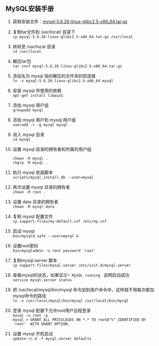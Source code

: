 ## MySQL安装手册
1. 获取安装文件：[mysql-5.6.26-linux-glibc2.5-x86_64.tar.gz](http://cdn.mysql.com/Downloads/MySQL-5.6/mysql-5.6.26-linux-glibc2.5-x86_64.tar.gz)

2. 复制tar文件到 /usr/local/ 目录下  
	`cp mysql-5.6.26-linux-glibc2.5-x86_64.tar.gz /usr/local`

3. 转转至 /usr/local 目录  
    `cd /usr/local`

4. 解压tar包  
	`tar zxvf mysql-5.6.26-linux-glibc2.5-x86_64.tar.gz`

5. 添加名为 mysql 指向解压的文件夹的软连接  
	`ln -s mysql-5.6.26-linux-glibc2.5-x86_64 mysql`

6. 安装 mysql 所使用的依赖  
	`apt-get install libaio1`

7. 添加 mysql 用户组  
	`groupadd mysql`

8. 添加 msyql 用户到 mysql 用户组  
	`useradd -r -g mysql mysql`

9. 进入 mysql 目录  
	`cd mysql`

10. 设置 mysql 目录的拥有者和所属的用户组  
	```
    chown -R mysql .
    chgrp -R mysql .
    ```

11. 执行 mysql 安装脚本  
	`scripts/mysql_install_db --user=mysql`

12. 再次设置 mysql 目录的拥有者  
	`chown -R root .`

13. 设置 data 目录的拥有者  
	`chown -R mysql data`

14. 复制 mysql 配置文件  
	`cp support-files/my-default.cnf /etc/my.cnf`

15. 启动 mysql  
	`bin/mysqld_safe --user=mysql &`

16. 设置root密码  
	`bin/mysqladmin -u root password 'root' `

17. 复制mysql.server 脚本  
	`cp support-files/mysql.server /etc/init.d/mysql.server`

18. 查看mysql的状态，如果显示`* MySQL running ` 说明启动成功  
	`service mysql.server status`

19. 把 /usr/local/mysql/bin/mysql 命令加到用户命令中，这样就不用每次都加 mysql命令的路径  
	`ln -s /usr/local/mysql/bin/mysql /usr/local/bin/mysql`

20. 登录 mysql 配置下允许root用户远程登录  
	`mysql -u root -p`  
    `mysql > GRANT ALL PRIVILEGES ON *.* TO root@"%" IDENTIFIED BY 'root'  WITH GRANT OPTION;`

21. 设置 mysql 开机启动  
	`update-rc.d -f mysql.server defaults`